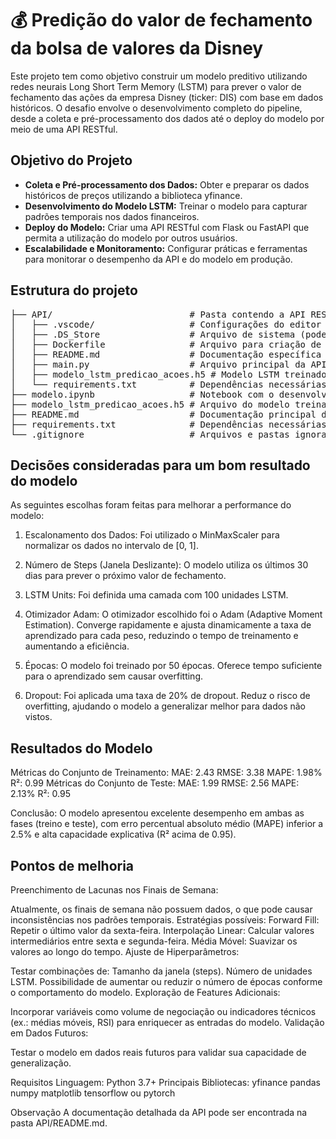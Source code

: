 # 💰 Predição do valor de fechamento da bolsa de valores da Disney


Este projeto tem como objetivo construir um modelo preditivo utilizando redes neurais Long Short Term Memory (LSTM) para prever o valor de fechamento das ações da empresa Disney (ticker: DIS) com base em dados históricos. O desafio envolve o desenvolvimento completo do pipeline, desde a coleta e pré-processamento dos dados até o deploy do modelo por meio de uma API RESTful.

## Objetivo do Projeto

- **Coleta e Pré-processamento dos Dados:** Obter e preparar os dados históricos de preços utilizando a biblioteca yfinance.
- **Desenvolvimento do Modelo LSTM:** Treinar o modelo para capturar padrões temporais nos dados financeiros.
- **Deploy do Modelo:** Criar uma API RESTful com Flask ou FastAPI que permita a utilização do modelo por outros usuários.
- **Escalabilidade e Monitoramento:** Configurar práticas e ferramentas para monitorar o desempenho da API e do modelo em produção.

## Estrutura do projeto

<pre>
├── API/                          # Pasta contendo a API RESTful
│   ├── .vscode/                  # Configurações do editor (opcional)
│   ├── .DS_Store                 # Arquivo de sistema (pode ser ignorado)
│   ├── Dockerfile                # Arquivo para criação de imagem Docker da API
│   ├── README.md                 # Documentação específica da API
│   ├── main.py                   # Arquivo principal da API (implementação com Flask/FastAPI)
│   ├── modelo_lstm_predicao_acoes.h5 # Modelo LSTM treinado utilizado pela API
│   └── requirements.txt          # Dependências necessárias para rodar a API
├── modelo.ipynb                  # Notebook com o desenvolvimento do modelo
├── modelo_lstm_predicao_acoes.h5 # Arquivo do modelo treinado (salvo em HDF5)
├── README.md                     # Documentação principal do projeto
├── requirements.txt              # Dependências necessárias para o projeto
└── .gitignore                    # Arquivos e pastas ignorados pelo Git
</pre>




## Decisões consideradas para um bom resultado do modelo

As seguintes escolhas foram feitas para melhorar a performance do modelo:

1. Escalonamento dos Dados: Foi utilizado o MinMaxScaler para normalizar os dados no intervalo de [0, 1].

2. Número de Steps (Janela Deslizante): O modelo utiliza os últimos 30 dias para prever o próximo valor de fechamento.

3. LSTM Units: Foi definida uma camada com 100 unidades LSTM.

4. Otimizador Adam: O otimizador escolhido foi o Adam (Adaptive Moment Estimation). Converge rapidamente e ajusta dinamicamente a taxa de aprendizado para cada peso, reduzindo o tempo de treinamento e aumentando a eficiência.

5. Épocas: O modelo foi treinado por 50 épocas. Oferece tempo suficiente para o aprendizado sem causar overfitting.

6. Dropout: Foi aplicada uma taxa de 20% de dropout. Reduz o risco de overfitting, ajudando o modelo a generalizar melhor para dados não vistos.


## Resultados do Modelo

Métricas do Conjunto de Treinamento:
MAE: 2.43
RMSE: 3.38
MAPE: 1.98%
R²: 0.99
Métricas do Conjunto de Teste:
MAE: 1.99
RMSE: 2.56
MAPE: 2.13%
R²: 0.95

Conclusão: O modelo apresentou excelente desempenho em ambas as fases (treino e teste), com erro percentual absoluto médio (MAPE) inferior a 2.5% e alta capacidade explicativa (R² acima de 0.95).

## Pontos de melhoria

Preenchimento de Lacunas nos Finais de Semana:

Atualmente, os finais de semana não possuem dados, o que pode causar inconsistências nos padrões temporais.
Estratégias possíveis:
Forward Fill: Repetir o último valor da sexta-feira.
Interpolação Linear: Calcular valores intermediários entre sexta e segunda-feira.
Média Móvel: Suavizar os valores ao longo do tempo.
Ajuste de Hiperparâmetros:

Testar combinações de:
Tamanho da janela (steps).
Número de unidades LSTM.
Possibilidade de aumentar ou reduzir o número de épocas conforme o comportamento do modelo.
Exploração de Features Adicionais:

Incorporar variáveis como volume de negociação ou indicadores técnicos (ex.: médias móveis, RSI) para enriquecer as entradas do modelo.
Validação em Dados Futuros:

Testar o modelo em dados reais futuros para validar sua capacidade de generalização.





Requisitos
Linguagem: Python 3.7+
Principais Bibliotecas:
yfinance
pandas
numpy
matplotlib
tensorflow ou pytorch


Observação
A documentação detalhada da API pode ser encontrada na pasta API/README.md.

